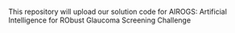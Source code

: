 This repository will upload our solution code for AIROGS: Artificial Intelligence for RObust Glaucoma Screening Challenge
